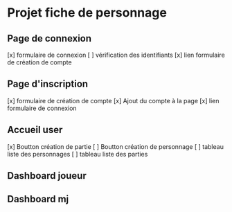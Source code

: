 # Projet fiche de personnage

## Page de connexion
  [x] formulaire de connexion 
  [ ] vérification des identifiants
  [x] lien formulaire de création de compte

## Page d'inscription
  [x] formulaire de création de compte
  [x] Ajout du compte à la page
  [x] lien formulaire de connexion

## Accueil user
  [x] Boutton création de partie
  [ ] Boutton création de personnage
  [ ] tableau liste des personnages
  [ ] tableau liste des parties

## Dashboard joueur

## Dashboard mj


